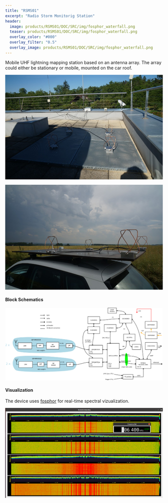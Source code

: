 ```yaml
---
title: "RSMS01"
excerpt: "Radio Storm Monitorig Station"
header:
  image: products/RSMS01/DOC/SRC/img/fosphor_waterfall.png
  teaser: products/RSMS01/DOC/SRC/img/fosphor_waterfall.png
  overlay_color: "#000"
  overlay_filter: "0.5"
  overlay_image: products/RSMS01/DOC/SRC/img/fosphor_waterfall.png
---
```



Mobile UHF lightning mapping station based on an antenna array.
The array could either be stationary or mobile, mounted on the car roof.

![Stationary antenna array](./DOC/SRC/img/Stationary_array.jpg "Stationary antenna array on an observatory roof")

![Mobile antenna array](./DOC/SRC/img/mobile_array.jpg "Mobile antenna array on a car roof")


#### Block Schematics

![Station block schamatics](./DOC/SRC/img/RSMS_receiver.png "Overview of interconnection of station components")


#### Visualization

The device uses [fosphor](https://osmocom.org/projects/sdr/wiki/fosphor) for real-time spectral vizualization.

![Fosphor waterfall for antenna array](./DOC/SRC/img/fosphor_waterfall.png)
